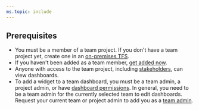 ```yaml
---
ms.topic: include
---
```


<a id="permissions">  </a>
## Prerequisites  

- You must be a member of a team project. If you don't have a team project yet, create one in an [on-premises TFS](/vsts/accounts/create-team-project). 
- If you haven't been added as a team member, [get added now](/vsts/organizations/security/add-users-team-project).
- Anyone with access to the team project, including [stakeholders](/vsts/organizations/security/security/get-started-stakeholder), can view dashboards.
- To add a widget to a team dashboard, you must be a team admin, a project admin, or have  [dashboard permissions](/vsts/report/dashboards/dashboard-permissions). In general, you need to be a team admin for the currently selected team to edit dashboards. Request your current team or project admin to add you as a [team admin](/vsts/work/scale/add-team-administrator).  
